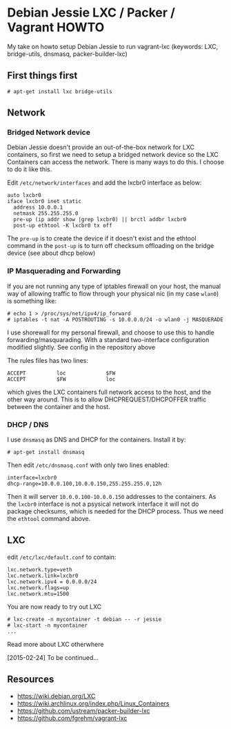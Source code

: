 Debian Jessie LXC / Packer / Vagrant HOWTO
======================================

My take on howto setup Debian Jessie to run vagrant-lxc (keywords: LXC, bridge-utils, dnsmasq, packer-builder-lxc)

## First things first
```
# apt-get install lxc bridge-utils
```

## Network

### Bridged Network device

Debian Jessie doesn't provide an out-of-the-box network for LXC containers, so first we need to setup a bridged network device so the LXC Containers can access the network. There is many ways to do this. I choose to do it like this.


Edit `/etc/network/interfaces` and add the lxcbr0 interface as below:

```
auto lxcbr0
iface lxcbr0 inet static
  address 10.0.0.1
  netmask 255.255.255.0
  pre-up (ip addr show |grep lxcbr0) || brctl addbr lxcbr0
  post-up ethtool -K lxcbr0 tx off

```
The `pre-up` is to create the device if it doesn't exist and the ethtool command in the `post-up` is to turn off checksum offloading on the bridge device (see about dhcp below)

### IP Masquerading and Forwarding

If you are not running any type of iptables firewall on your host, the manual way of allowing traffic to flow through your physical nic (in my case `wlan0`) is something like:

```
# echo 1 > /proc/sys/net/ipv4/ip_forward
# iptables -t nat -A POSTROUTING -s 10.0.0.0/24 -o wlan0 -j MASQUERADE
```

I use shorewall for my personal firewall, and choose to use this to handle forwarding/masquarading. With a standard two-interface configuration modified slightly. See config in the repository above

The rules files has two lines:
```
ACCEPT          loc             $FW
ACCEPT          $FW             loc
```

which gives the LXC containers full network access to the host, and the other way around. This is to allow DHCPREQUEST/DHCPOFFER traffic between the container and the host.


### DHCP / DNS

I use `dnsmasq` as DNS and DHCP for the containers. Install it by:
```
# apt-get install dnsmasq
```
Then edit `/etc/dnsmasq.conf` with only two lines enabled:

```
interface=lxcbr0
dhcp-range=10.0.0.100,10.0.0.150,255.255.255.0,12h
```

Then it will server `10.0.0.100-10.0.0.150` addresses to the containers. As the `lxcbr0` interface is not a psysical network interface it will not do package checksums, which is needed for the DHCP process. Thus we need the `ethtool` command above.

## LXC

edit `/etc/lxc/default.conf` to contain:

```
lxc.network.type=veth
lxc.network.link=lxcbr0
lxc.network.ipv4 = 0.0.0.0/24
lxc.network.flags=up
lxc.network.mtu=1500
```

You are now ready to try out LXC

```
# lxc-create -n mycontainer -t debian -- -r jessie
# lxc-start -n mycontainer
...
```
Read more about LXC otherwhere

[2015-02-24] To be continued...

## Resources
* https://wiki.debian.org/LXC
* https://wiki.archlinux.org/index.php/Linux_Containers
* https://github.com/ustream/packer-builder-lxc
* https://github.com/fgrehm/vagrant-lxc

